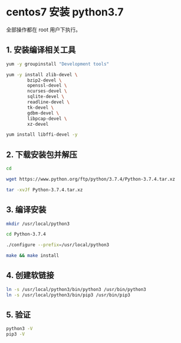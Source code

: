 # centos7 安装 python3.7

全部操作都在 root 用户下执行。

## 1. 安装编译相关工具
```sh
yum -y groupinstall "Development tools"

yum -y install zlib-devel \
		bzip2-devel \
		openssl-devel \
		ncurses-devel \
		sqlite-devel \
		readline-devel \
		tk-devel \
		gdbm-devel \
		libpcap-devel \
		xz-devel

yum install libffi-devel -y
```

## 2. 下载安装包并解压
```sh
cd

wget https://www.python.org/ftp/python/3.7.4/Python-3.7.4.tar.xz

tar -xvJf Python-3.7.4.tar.xz
```

## 3. 编译安装
```sh
mkdir /usr/local/python3

cd Python-3.7.4

./configure --prefix=/usr/local/python3

make && make install
```

## 4. 创建软链接
```sh
ln -s /usr/local/python3/bin/python3 /usr/bin/python3
ln -s /usr/local/python3/bin/pip3 /usr/bin/pip3
```

## 5. 验证
```sh
python3 -V
pip3 -V
```
